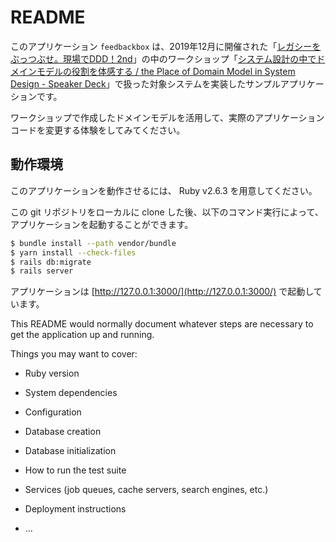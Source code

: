 # README

このアプリケーション `feedbackbox` は、2019年12月に開催された「[レガシーをぶっつぶせ。現場でDDD！2nd](https://genbade-ddd.connpass.com/event/156060/)」の中のワークショップ「[システム設計の中でドメインモデルの役割を体感する / the Place of Domain Model in System Design - Speaker Deck](https://speakerdeck.com/hagifoo/the-place-of-domain-model-in-system-design)」で扱った対象システムを実装したサンプルアプリケーションです。

ワークショップで作成したドメインモデルを活用して、実際のアプリケーションコードを変更する体験をしてみてください。

## 動作環境

このアプリケーションを動作させるには、 Ruby v2.6.3 を用意してください。

この git リポジトリをローカルに clone した後、以下のコマンド実行によって、アプリケーションを起動することができます。

```bash
$ bundle install --path vendor/bundle
$ yarn install --check-files
$ rails db:migrate
$ rails server
```

アプリケーションは [http://127.0.0.1:3000/](http://127.0.0.1:3000/) で起動しています。

This README would normally document whatever steps are necessary to get the
application up and running.

Things you may want to cover:

* Ruby version

* System dependencies

* Configuration

* Database creation

* Database initialization

* How to run the test suite

* Services (job queues, cache servers, search engines, etc.)

* Deployment instructions

* ...
